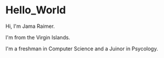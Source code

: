 # Hello_World

Hi, I'm Jama Raimer.

I'm from the Virgin Islands.

I'm a freshman in Computer Science and a Juinor in Psycology.

